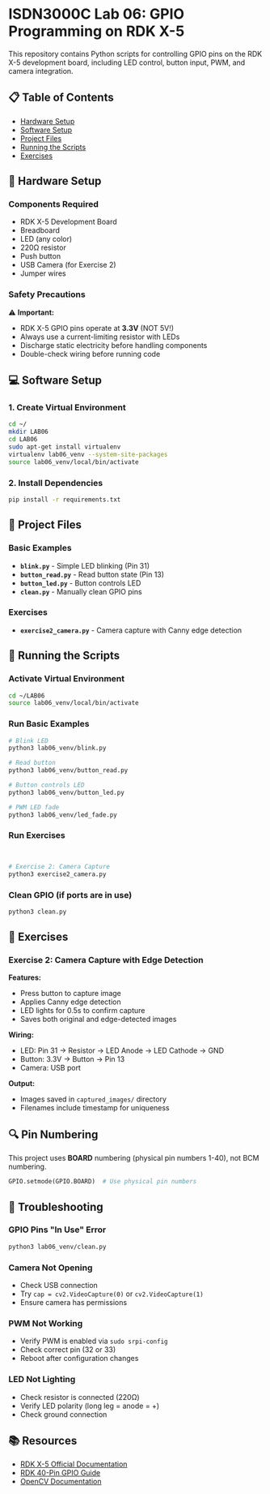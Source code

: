 # ISDN3000C Lab 06: GPIO Programming on RDK X-5

This repository contains Python scripts for controlling GPIO pins on the RDK X-5 development board, including LED control, button input, PWM, and camera integration.

## 📋 Table of Contents
- [Hardware Setup](#hardware-setup)
- [Software Setup](#software-setup)
- [Project Files](#project-files)
- [Running the Scripts](#running-the-scripts)
- [Exercises](#exercises)

## 🔧 Hardware Setup

### Components Required
- RDK X-5 Development Board
- Breadboard
- LED (any color)
- 220Ω resistor
- Push button
- USB Camera (for Exercise 2)
- Jumper wires

### Safety Precautions
⚠️ **Important:**
- RDK X-5 GPIO pins operate at **3.3V** (NOT 5V!)
- Always use a current-limiting resistor with LEDs
- Discharge static electricity before handling components
- Double-check wiring before running code

## 💻 Software Setup

### 1. Create Virtual Environment
```bash
cd ~/
mkdir LAB06
cd LAB06
sudo apt-get install virtualenv
virtualenv lab06_venv --system-site-packages
source lab06_venv/local/bin/activate
```

### 2. Install Dependencies
```bash
pip install -r requirements.txt
```

## 📁 Project Files

### Basic Examples
- **`blink.py`** - Simple LED blinking (Pin 31)
- **`button_read.py`** - Read button state (Pin 13)
- **`button_led.py`** - Button controls LED
- **`clean.py`** - Manually clean GPIO pins

### Exercises
- **`exercise2_camera.py`** - Camera capture with Canny edge detection

## 🚀 Running the Scripts

### Activate Virtual Environment
```bash
cd ~/LAB06
source lab06_venv/local/bin/activate
```

### Run Basic Examples
```bash
# Blink LED
python3 lab06_venv/blink.py

# Read button
python3 lab06_venv/button_read.py

# Button controls LED
python3 lab06_venv/button_led.py

# PWM LED fade
python3 lab06_venv/led_fade.py
```

### Run Exercises
```bash


# Exercise 2: Camera Capture
python3 exercise2_camera.py
```

### Clean GPIO (if ports are in use)
```bash
python3 clean.py
```

## 🎯 Exercises


### Exercise 2: Camera Capture with Edge Detection
**Features:**
- Press button to capture image
- Applies Canny edge detection
- LED lights for 0.5s to confirm capture
- Saves both original and edge-detected images

**Wiring:**
- LED: Pin 31 → Resistor → LED Anode → LED Cathode → GND
- Button: 3.3V → Button → Pin 13
- Camera: USB port

**Output:**
- Images saved in `captured_images/` directory
- Filenames include timestamp for uniqueness


## 🔍 Pin Numbering

This project uses **BOARD** numbering (physical pin numbers 1-40), not BCM numbering.

```python
GPIO.setmode(GPIO.BOARD)  # Use physical pin numbers
```

## 🐛 Troubleshooting

### GPIO Pins "In Use" Error
```bash
python3 lab06_venv/clean.py
```

### Camera Not Opening
- Check USB connection
- Try `cap = cv2.VideoCapture(0)` or `cv2.VideoCapture(1)`
- Ensure camera has permissions

### PWM Not Working
- Verify PWM is enabled via `sudo srpi-config`
- Check correct pin (32 or 33)
- Reboot after configuration changes

### LED Not Lighting
- Check resistor is connected (220Ω)
- Verify LED polarity (long leg = anode = +)
- Check ground connection

## 📚 Resources

- [RDK X-5 Official Documentation](https://developer.d-robotics.cc/rdk_doc/en/)
- [RDK 40-Pin GPIO Guide](https://developer.d-robotics.cc/rdk_doc/en/Basic_Application/03_40pin_user_guide/40pin_define/)
- [OpenCV Documentation](https://docs.opencv.org/)

